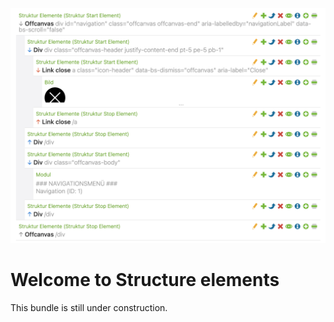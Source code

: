 ![Alt text](docs/offcanvas.png?raw=true "")


# Welcome to Structure elements
This bundle is still under construction.

